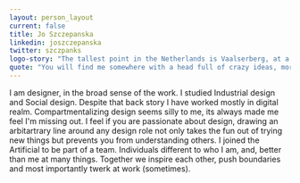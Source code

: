 ```yaml
---
layout: person_layout
current: false
title: Jo Szczepanska
linkedin: joszczepanska
twitter: szczpanks
logo-story: "The tallest point in the Netherlands is Vaalserberg, at a meagre 322.7 m above sea level, it is a somewhat borrow peak, positioned precariously where Germany, Belgium, and Netherlands intersect. Unlike much of the rest of the country it was not claimed from the peat or sea by the Dutch. Referencing our Artificial home, I felt it was fitting for my version of our logo to contain a series of woman-made mountains. A tribute to dutch ingenuity and determination to succeed."
quote: "You will find me somewhere with a head full of crazy ideas, more than enough determination to make it happen, and, a hot glue gun - unicorn is optional."
---
```


I am designer, in the broad sense of the work. I studied Industrial design and Social design. Despite that back story I have worked mostly in digital realm. Compartmentalizing design seems silly to me, its always made me feel I'm missing out. I feel if you are passionate about design, drawing an arbitartrary line around any design role not only takes the fun out of trying new things but prevents you from understanding others. I joined the Artificial to be part of a team. Individuals different to who I am, and, better than me at many things. Together we inspire each other, push boundaries and most importantly twerk at work (sometimes).
